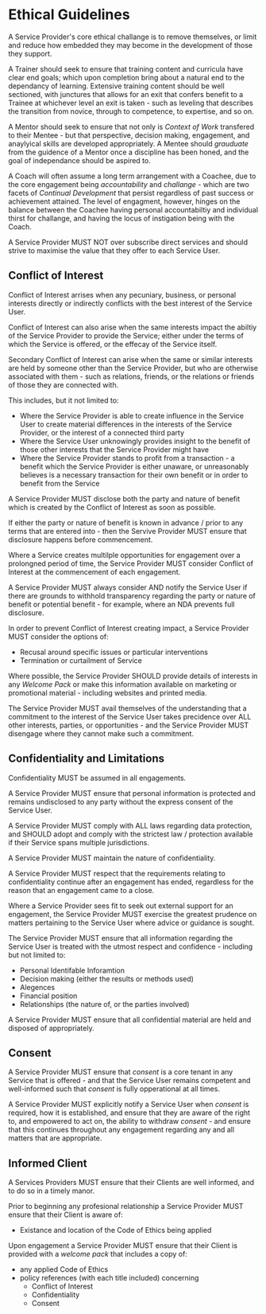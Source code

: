 # Ethical Guidelines

A Service Provider's core ethical challange is to remove themselves, or limit and reduce how embedded they may become in the development of those they support.

A Trainer should seek to ensure that training content and curricula have clear end goals; which upon completion bring about a natural end to the dependancy of learning. Extensive training content should be well sectioned, with junctures that allows for an exit that confers benefit to a Trainee at whichever level an exit is taken - such as leveling that describes the transition from novice, through to competence, to expertise, and so on.

A Mentor should seek to ensure that not only is *Context of Work* transfered to their Mentee - but that perspective, decision making, engagement, and anaylyical skills are developed appropriately. A Mentee should *grauduate* from the guidence of a Mentor once a discipline has been honed, and the goal of independance should be aspired to.

A Coach will often assume a long term arrangement with a Coachee, due to the core engagement being *accountability* and *challange* - which are two facets of *Continual Development* that persist regardless of past success or achievement attained. The level of engagment, however, hinges on the balance between the Coachee having personal accountabiltiy and individual thirst for challange, and having the locus of instigation being with the Coach.

A Service Provider MUST NOT over subscribe direct services and should strive to maximise the value that they offer to each Service User.

## Conflict of Interest

Conflict of Interest arrises when any pecuniary, business, or personal interests directly or indirectly conflicts with the best interest of the Service User.

Conflict of Interest can also arise when the same interests impact the abiltiy of the Service Provider to provide the Service; either under the terms of which the Service is offered, or the effecay of the Service itself.

Secondary Conflict of Interest can arise when the same or similar interests are held by someone other than the Service Provider, but who are otherwise associated with them - such as relations, friends, or the relations or friends of those they are connected with.

This includes, but it not limited to:

* Where the Service Provider is able to create influence in the Service User to create material differences in the interests of the Service Provider, or the interest of a connected third party
* Where the Service User unknowingly provides insight to the benefit of those other interests that the Service Provider might have
* Where the Service Provider stands to profit from a transaction - a benefit which the Service Provider is either unaware, or unreasonably believes is a necessary transaction for their own benefit or in order to benefit from the Service

A Service Provider MUST disclose both the party and nature of benefit which is created by the Conflict of Interest as soon as possible.

If either the party or nature of benefit is known in advance / prior to any terms that are entered into - then the Servive Provider MUST ensure that disclosure happens before commencement.

Where a Service creates multilple opportunities for engagement over a prolongned period of time, the Service Provider MUST consider Conflict of Interest at the commencement of each engagement.

A Service Provider MUST always consider AND notify the Service User if there are grounds to withhold transparency regarding the party or nature of benefit or potential benefit - for example, where an NDA prevents full disclosure.

In order to prevent Conflict of Interest creating impact, a Service Provider MUST consider the options of:

* Recusal around specific issues or particular interventions
* Termination or curtailment of Service

Where possible, the Service Provider SHOULD provide details of interests in any *Welcome Pack* or make this information available on marketing or promotional material - including websites and printed media.

The Service Provider MUST avail themselves of the understanding that a commitment to the interest of the Service User takes precidence over ALL other interests, parties, or opportunities - and the Service Provider MUST disengage where they cannot make such a commitment.

## Confidentiality and Limitations

Confidentiality MUST be assumed in all engagements.

A Service Provider MUST ensure that personal information is protected and remains undisclosed to any party without the express consent of the Service User.

A Service Provider MUST comply with ALL laws regarding data protection, and SHOULD adopt and comply with the strictest law / protection available if their Service spans multiple jurisdictions.

A Service Provider MUST maintain the nature of confidentiality.

A Service Provider MUST respect that the requirements relating to confidentiality continue after an engagement has ended, regardless for the reason that an engagement came to a close.

Where a Service Provider sees fit to seek out external support for an engagement, the Service Provider MUST exercise the greatest prudence on matters pertaining to the Service User where advice or guidance is sought.

The Service Provider MUST ensure that all information regarding the Service User is treated with the utmost respect and confidence - including but not limited to:

* Personal Identifable Inforamtion
* Decision making (either the results or methods used)
* Alegences
* Financial position
* Relationships (the nature of, or the parties involved)

A Service Provider MUST ensure that all confidential material are held and disposed of appropriately.

## Consent

A Service Provider MUST ensure that *consent* is a core tenant in any Service that is offered - and that the Service User remains competent and well-informed such that *consent* is fully opperational at all times.

A Service Provider MUST explicitly notify a Service User when *consent* is required, how it is established, and ensure that they are aware of the right to, and empowered to act on, the ability to withdraw *consent* - and ensure that this continues throughout any engagement regarding any and all matters that are appropriate.

## Informed Client

A Services Providers MUST ensure that their Clients are well informed, and to do so in a timely manor.

Prior to beginning any profesional relationship a Service Provider MUST ensure that their Client is aware of:
* Existance and location of the Code of Ethics being applied

Upon engagement a Service Provider MUST ensure that their Client is provided with a *welcome pack* that includes a copy of:
* any applied Code of Ethics
* policy references (with each title included) concerning
  * Conflict of Interest
  * Confidentiality
  * Consent
